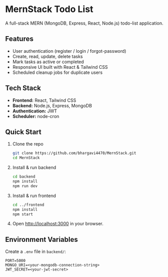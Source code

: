 # MernStack Todo List

A full-stack MERN (MongoDB, Express, React, Node.js) todo-list application.

## Features
- User authentication (register / login / forgot-password)
- Create, read, update, delete tasks
- Mark tasks as active or completed
- Responsive UI built with React & Tailwind CSS
- Scheduled cleanup jobs for duplicate users

## Tech Stack
- **Frontend:** React, Tailwind CSS  
- **Backend:** Node.js, Express, MongoDB  
- **Authentication:** JWT  
- **Scheduler:** node-cron  

## Quick Start
1. Clone the repo  
   ```bash
   git clone https://github.com/bhargavi4470/MernStack.git
   cd MernStack
   ```

2. Install & run backend  
   ```bash
   cd backend
   npm install
   npm run dev
   ```

3. Install & run frontend  
   ```bash
   cd ../frontend
   npm install
   npm start
   ```

4. Open [http://localhost:3000](http://localhost:3000) in your browser.

## Environment Variables
Create a `.env` file in `backend/`:
```
PORT=5000
MONGO_URI=<your-mongodb-connection-string>
JWT_SECRET=<your-jwt-secret>
```


